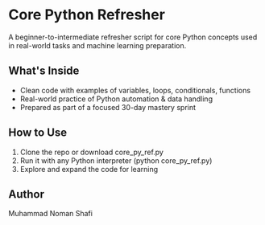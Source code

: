 # Core Python Refresher

A beginner-to-intermediate refresher script for core Python concepts used in real-world tasks and machine learning preparation.

## What's Inside
- Clean code with examples of variables, loops, conditionals, functions
- Real-world practice of Python automation & data handling
- Prepared as part of a focused 30-day mastery sprint

## How to Use
1. Clone the repo or download core_py_ref.py
2. Run it with any Python interpreter (python core_py_ref.py)
3. Explore and expand the code for learning

## Author
Muhammad Noman Shafi
